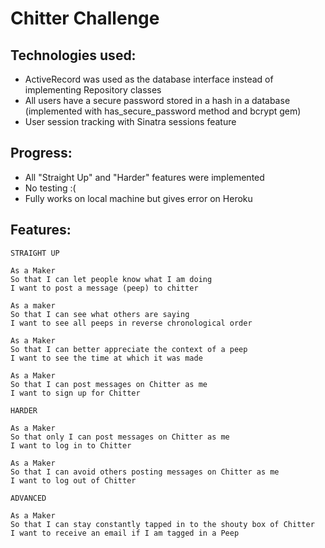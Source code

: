 Chitter Challenge
=================

Technologies used:
-------

- ActiveRecord was used as the database interface instead of implementing Repository classes
- All users have a secure password stored in a hash in a database (implemented with has_secure_password method and bcrypt gem)
- User session tracking with Sinatra sessions feature

Progress:
-------
- All "Straight Up" and "Harder" features were implemented
- No testing :(
- Fully works on local machine but gives error on Heroku

Features:
-------

```
STRAIGHT UP

As a Maker
So that I can let people know what I am doing  
I want to post a message (peep) to chitter

As a maker
So that I can see what others are saying  
I want to see all peeps in reverse chronological order

As a Maker
So that I can better appreciate the context of a peep
I want to see the time at which it was made

As a Maker
So that I can post messages on Chitter as me
I want to sign up for Chitter

HARDER

As a Maker
So that only I can post messages on Chitter as me
I want to log in to Chitter

As a Maker
So that I can avoid others posting messages on Chitter as me
I want to log out of Chitter

ADVANCED

As a Maker
So that I can stay constantly tapped in to the shouty box of Chitter
I want to receive an email if I am tagged in a Peep
```

